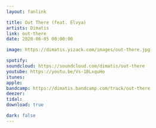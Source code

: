 ```yaml
---
layout: fanlink

title: Out There (feat. Elvya)
artists: Dimatis
link: out-there
date: 2020-06-05 00:00:00

image: https://dimatis.yizack.com/images/out-there.jpg

spotify: 
soundcloud: https://soundcloud.com/dimatis/out-there
youtube: https://youtu.be/Vs-1BLxquHo
itunes: 
apple: 
bandcamp: https://dimatis.bandcamp.com/track/out-there
deezer: 
tidal: 
download: true

dark: false
---
```

